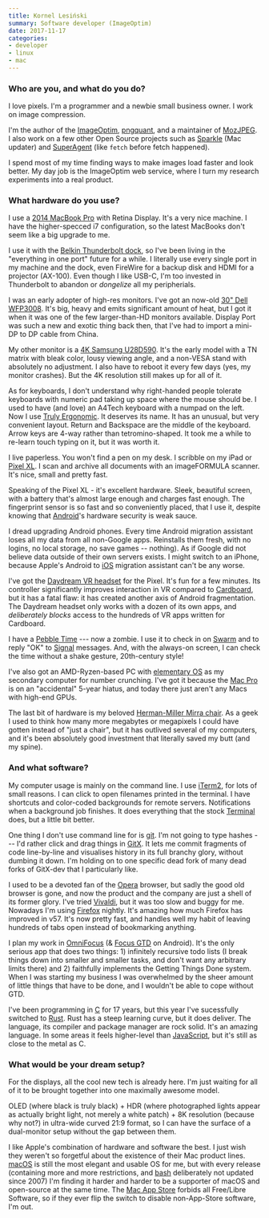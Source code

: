 ```yaml
---
title: Kornel Lesiński
summary: Software developer (ImageOptim)
date: 2017-11-17
categories:
- developer
- linux
- mac
---
```


### Who are you, and what do you do?

I love pixels. I'm a programmer and a newbie small business owner. I work on image compression.

I'm the author of the [ImageOptim][], [pngquant][], and a maintainer of [MozJPEG][]. I also work on a few other Open Source projects such as [Sparkle][] (Mac updater) and [SuperAgent][] (like `fetch` before fetch happened).

I spend most of my time finding ways to make images load faster and look better. My day job is the ImageOptim web service, where I turn my research experiments into a real product.

### What hardware do you use?

I use a [2014 MacBook Pro][macbook-pro] with Retina Display. It's a very nice machine. I have the higher-specced i7 configuration, so the latest MacBooks don't seem like a big upgrade to me.

I use it with the [Belkin Thunderbolt dock][thunderbolt-2-express-dock-hd], so I've been living in the "everything in one port" future for a while. I literally use every single port in my machine and the dock, even FireWire for a backup disk and HDMI for a projector (AX-100). Even though I like USB-C, I'm too invested in Thunderbolt to abandon or *dongelize* all my peripherials.

I was an early adopter of high-res monitors. I've got an now-old [30" Dell WFP3008][3008wfp]. It's big, heavy and emits significant amount of heat, but I got it when it was one of the few larger-than-HD monitors available. Display Port was such a new and exotic thing back then, that I've had to import a mini-DP to DP cable from China.

My other monitor is a [4K Samsung U28D590][u28d590]. It's the early model with a TN matrix with bleak color, lousy viewing angle, and a non-VESA stand with absolutely no adjustment. I also have to reboot it every few days (yes, my monitor crashes). But the 4K resolution still makes up for all of it.

As for keyboards, I don't understand why right-handed people tolerate keyboards with numeric pad taking up space where the mouse should be. I used to have (and love) an A4Tech keyboard with a numpad on the left. Now I use [Truly Ergonomic][mechanical-keyboard]. It deserves its name. It has an unusual, but very convenient layout. Return and Backspace are the middle of the keyboard. Arrow keys are 4-way rather than tetromino-shaped. It took me a while to re-learn touch typing on it, but it was worth it.

I live paperless. You won't find a pen on my desk. I scribble on my iPad or [Pixel XL][pixel-xl]. I scan and archive all documents with an imageFORMULA scanner. It's nice, small and pretty fast.

Speaking of the Pixel XL - it's excellent hardware. Sleek, beautiful screen, with a battery that's almost large enough and charges fast enough. The fingerprint sensor is so fast and so conveniently placed, that I use it, despite knowing that [Android][]'s hardware security is weak sauce.

I dread upgrading Android phones. Every time Android migration assistant loses all my data from all non-Google apps. Reinstalls them fresh, with no logins, no local storage, no save games -- nothing). As if Google did not believe data outside of their own servers exists. I might switch to an iPhone, because Apple's Android to [iOS][] migration assistant can't be any worse.

I've got the [Daydream VR headset][daydream-view] for the Pixel. It's fun for a few minutes. Its controller significantly improves interaction in VR compared to [Cardboard][google-cardboard], but it has a fatal flaw: it has created another axis of Android fragmentation. The Daydream headset only works with a dozen of its own apps, and *deliberately blocks* access to the hundreds of VR apps written for Cardboard.

I have a [Pebble Time][pebble-time] --- now a zombie. I use it to check in on [Swarm][swarm-android] and to reply "OK" to [Signal][] messages. And, with the always-on screen, I can check the time without a shake gesture, 20th-century style!

I've also got an AMD-Ryzen-based PC with [elementary OS][elementary-os] as my secondary computer for number crunching. I've got it because the [Mac Pro][mac-pro] is on an "accidental" 5-year hiatus, and today there just aren't any Macs with high-end GPUs.

The last bit of hardware is my beloved [Herman-Miller Mirra chair][mirra]. As a geek I used to think how many more megabytes or megapixels I could have gotten instead of "just a chair", but it has outlived several of my computers, and it's been absolutely good investment that literally saved my butt (and my spine).

### And what software?

My computer usage is mainly on the command line. I use [iTerm2][], for lots of small reasons. I can click to open filenames printed in the terminal. I have shortcuts and color-coded backgrounds for remote servers. Notifications when a background job finishes. It does everything that the stock [Terminal][] does, but a little bit better.

One thing I don't use command line for is [git][]. I'm not going to type hashes --- I'd rather click and drag things in [GitX][]. It lets me commit fragments of code line-by-line and visualises history in its full branchy glory, without dumbing it down. I'm holding on to one specific dead fork of many dead forks of GitX-dev that I particularly like.

I used to be a devoted fan of the [Opera][] browser, but sadly the good old browser is gone, and now the product and the company are just a shell of its former glory. I've tried [Vivaldi][], but it was too slow and buggy for me. Nowadays I'm using [Firefox][] nightly. It's amazing how much Firefox has improved in v57. It's now pretty fast, and handles well my habit of leaving hundreds of tabs open instead of bookmarking anything.

I plan my work in [OmniFocus][] (& [Focus GTD][focus-gtd-android] on Android). It's the only serious app that does two things: 1) infinitely recursive todo lists (I break things down into smaller and smaller tasks, and don't want any arbitrary limits there) and 2) faithfully implements the Getting Things Done system. When I was starting my business I was overwhelmed by the sheer amount of little things that have to be done, and I wouldn't be able to cope without GTD.

I've been programming in [C][] for 17 years, but this year I've sucessfully switched to [Rust][]. Rust has a steep learning curve, but it does deliver. The language, its compiler and package manager are rock solid. It's an amazing language. In some areas it feels higher-level than [JavaScript][], but it's still as close to the metal as C.

### What would be your dream setup?

For the displays, all the cool new tech is already here. I'm just waiting for all of it to be brought together into one maximally awesome model.

OLED (where black is truly black) + HDR (where photographed lights appear as actually bright light, not merely a white patch) + 8K resolution (because why not?) in ultra-wide curved 21:9 format, so I can have the surface of a dual-monitor setup without the gap between them.

I like Apple's combination of hardware and software the best. I just wish they weren't so forgetful about the existence of their Mac product lines. [macOS][] is still the most elegant and usable OS for me, but with every release (containing more and more restrictions, and [bash][] deliberately not updated since 2007) I'm finding it harder and harder to be a supporter of macOS and open-source at the same time. The [Mac App Store][mac-app-store] forbids all Free/Libre Software, so if they ever flip the switch to disable non-App-Store software, I'm out.

[3008wfp]: http://web.archive.org/web/20190506064119/https://www.amazon.com/Dell-UltraSharp-3008WFP-widescreen-DisplayPort/dp/B002T3KCZ4 "A 30 inch LCD screen."
[android]: https://developers.google.com/android/?csw=1 "A mobile phone platform."
[bash]: http://www.gnu.org/software/bash/ "A terminal shell."
[c]: https://en.wikipedia.org/wiki/C_(programming_language) "A compiled programming language."
[daydream-view]: https://arvr.google.com/intl/en_au/daydream/smartphonevr/ "A VR headset for Android phones."
[elementary-os]: https://elementary.io/ "A Linux operating system."
[firefox]: https://www.mozilla.org/en-US/firefox/new/ "A cross-platform open-source web browser."
[focus-gtd-android]: https://play.google.com/store/apps/details?id=com.burgstaller.android.focusgtd "A Getting Things Done app."
[git]: https://git-scm.com/ "A version control system."
[gitx]: https://gitx.frim.nl/ "A git GUI for Mac OS X."
[google-cardboard]: https://arvr.google.com/cardboard/ "A VR viewer for smartphones."
[imageoptim]: https://imageoptim.com/api "A Mac GUI wrapper for image optimising tools."
[ios]: https://www.apple.com/ios/ "A mobile operating system."
[iterm2]: https://iterm2.com/ "An alternative terminal application for Mac OS X."
[javascript]: https://en.wikipedia.org/wiki/JavaScript "An interpreted scripting language."
[mac-app-store]: https://en.wikipedia.org/wiki/Mac_App_Store "An online store for Macintosh software."
[mac-pro]: https://www.apple.com/mac-pro/ "The Intel-based Mac tower computer."
[macbook-pro]: https://www.apple.com/macbook-pro/ "A laptop."
[macos]: https://en.wikipedia.org/wiki/MacOS "An operating system for Mac hardware."
[mechanical-keyboard]: https://trulyergonomic.com/store/truly-ergonomic-mechanical-ergonomic-keyboard "An ergonomic mechanical keyboard."
[mirra]: https://www.hermanmiller.com/products/seating/office-chairs/mirra-2-chairs/ "An ergonomic work chair."
[mozjpeg]: https://github.com/mozilla/mozjpeg "A JPEG compression tool."
[omnifocus]: https://www.omnigroup.com/omnifocus/ "Task management software for the Mac."
[opera]: http://web.archive.org/web/20221227050003/https://www.opera.com/ "A cross-platform web browser."
[pebble-time]: https://en.wikipedia.org/wiki/Pebble_Time "A smartwatch."
[pixel-xl]: http://web.archive.org/web/20201121192215/https://www.amazon.com/Google-Pixel-XL-Phone-32GB/dp/B01LY3OB8D "A 5.5 inch Android phone."
[pngquant]: https://pngquant.org "A command-line tool for compression PNG images."
[rust]: https://www.rust-lang.org/ "A programming language."
[signal]: https://en.wikipedia.org/wiki/Signal_%28software%29 "An encrypted messaging service."
[sparkle]: https://sparkle-project.org/ "A framework for keeping macOS apps up to date."
[superagent]: http://web.archive.org/web/20220614073248/https://visionmedia.github.io/superagent/ "A JavaScript API."
[swarm-android]: https://play.google.com/store/apps/details?id=com.foursquare.robin "An app for checking into places."
[terminal]: https://en.wikipedia.org/wiki/Terminal_(OS_X) "A console application included with Mac OS X."
[thunderbolt-2-express-dock-hd]: https://www.belkin.com/thunderbolt-2-express-dock-hd---dual-4k-10-gbps/P-F4U085.html "A Thunderbolt hub."
[u28d590]: https://www.samsung.com/us/support/computing/monitors/uhd-and-wqhd/easel-stand/ "A 28 inch 4K monitor."
[vivaldi]: https://vivaldi.com/ "A web browser."
